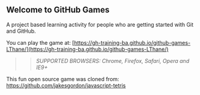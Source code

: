 ## Welcome to GitHub Games

A project based learning activity for people who are getting started with Git and GitHub.

You can play the game at: [https://gh-training-ba.github.io/github-games-LThane/](https://gh-training-ba.github.io/github-games-LThane/)

>> _*SUPPORTED BROWSERS*: Chrome, Firefox, Safari, Opera and IE9+_

This fun open source game was cloned from: https://github.com/jakesgordon/javascript-tetris
